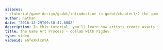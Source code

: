 ```yaml
---
aliases:
- /tutorial/game-design/godot/introduction-to-godot/chapter1/2-the-game-art-process-collab-with-pigdev
author: nathan
date: "2016-12-29T09:50:47.000Z"
description: In this tutorial, you'll learn how artists create assets for a game.
title: The Game Art Process - collab with Pigdev
type: video
videoid: eGfeXRlxn9A
---
```

